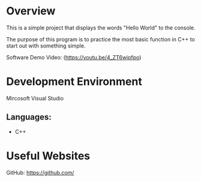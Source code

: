 # Overview

This is a simple project that displays the words "Hello World" to the console.

The purpose of this program is to practice the most basic function in C++ to start out with something simple. 

Software Demo Video: (https://youtu.be/4_ZT6wjpfpo)

# Development Environment

Mircosoft Visual Studio

## Languages:
* C++

# Useful Websites

GitHub: https://github.com/
